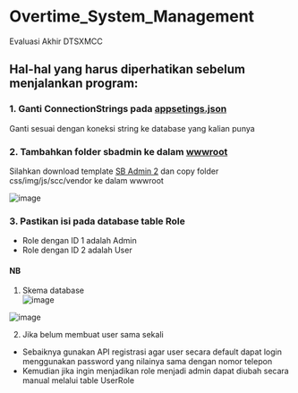 # Overtime_System_Management
Evaluasi Akhir DTSXMCC

## Hal-hal yang harus diperhatikan sebelum menjalankan program:
### 1. Ganti ConnectionStrings pada [appsetings.json](https://github.com/viaaprillya/Overtime_System_Management/blob/MVC/API/appsettings.json)
Ganti sesuai dengan koneksi string ke database yang kalian punya  
  
### 2. Tambahkan folder sbadmin ke dalam [wwwroot](https://github.com/viaaprillya/Overtime_System_Management/tree/MVC/Overtime_System_Management/wwwroot)
Silahkan download template [SB Admin 2](https://startbootstrap.com/theme/sb-admin-2) dan copy folder css/img/js/scc/vendor ke dalam wwwroot

![image](https://user-images.githubusercontent.com/37134829/194742168-eeb3bc00-f985-493f-a8cd-b32422663b5e.png)

### 3. Pastikan isi pada database table Role
  - Role dengan ID 1 adalah Admin
  - Role dengan ID 2 adalah User
  
   
   
#### NB 
1. Skema database  
![image](https://user-images.githubusercontent.com/37134829/194742464-80d31b47-9127-4f3b-88e3-e084613ddd90.png)  

![image](https://user-images.githubusercontent.com/37134829/194742669-002da5d6-0336-40de-8557-856dc18dbc2e.png)


2. Jika belum membuat user sama sekali
  - Sebaiknya gunakan API registrasi agar user secara default dapat login menggunakan password yang nilainya sama dengan nomor telepon
  - Kemudian jika ingin menjadikan role menjadi admin dapat diubah secara manual melalui table UserRole
